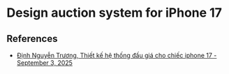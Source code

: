# Design auction system for iPhone 17

## References
- [Định Nguyễn Trương, Thiết kế hệ thống đấu giá cho chiếc iphone 17 -  September 3, 2025](https://www.linkedin.com/pulse/thi%E1%BA%BFt-k%E1%BA%BF-h%E1%BB%87-th%E1%BB%91ng-%C4%91%E1%BA%A5u-gi%C3%A1-cho-chi%E1%BA%BFc-iphone-17-%C4%91%E1%BB%8Bnh-nguy%E1%BB%85n-tr%C6%B0%C6%A1ng-y0s9c/?trackingId=gkUnCZezSVitbOjsVeUuww%3D%3D)
